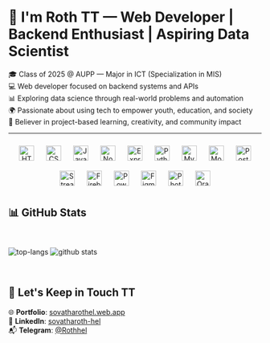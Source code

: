 # 👋 I'm Roth TT — Web Developer | Backend Enthusiast | Aspiring Data Scientist

🎓 Class of 2025 @ AUPP — Major in ICT (Specialization in MIS)  
💻 Web developer focused on backend systems and APIs  
📊 Exploring data science through real-world problems and automation  
🌍 Passionate about using tech to empower youth, education, and society  
🧪 Believer in project-based learning, creativity, and community impact  

---

<div align="center">
  <img style="margin: 10px" src="https://img.shields.io/badge/HTML5-E34F26?logo=html5&logoColor=white" alt="HTML5" height="30" />
  <img style="margin: 10px" src="https://img.shields.io/badge/CSS3-1572B6?logo=css3&logoColor=white" alt="CSS3" height="30" />
  <img style="margin: 10px" src="https://img.shields.io/badge/JavaScript-F7DF1E?logo=javascript&logoColor=black" alt="JavaScript" height="30" />
  <img style="margin: 10px" src="https://img.shields.io/badge/Node.js-339933?logo=node.js&logoColor=white" alt="Node.js" height="30" />
  <img style="margin: 10px" src="https://img.shields.io/badge/Express.js-000000?logo=express&logoColor=white" alt="Express.js" height="30" />
  <img style="margin: 10px" src="https://img.shields.io/badge/Python-3776AB?logo=python&logoColor=white" alt="Python" height="30" />
  <img style="margin: 10px" src="https://img.shields.io/badge/MySQL-4479A1?logo=mysql&logoColor=white" alt="MySQL" height="30" />
  <img style="margin: 10px" src="https://img.shields.io/badge/MongoDB-880000?logo=mongodb&logoColor=white" alt="MongoDB" height="30" />
  <img style="margin: 10px" src="https://img.shields.io/badge/PostgreSQL-336791?logo=postgresql&logoColor=white" alt="PostgreSQL" height="30" />
  <img style="margin: 10px" src="https://img.shields.io/badge/Streamlit-FF4B2B?logo=streamlit&logoColor=white" alt="Streamlit" height="30" /> 
  <img style="margin: 10px" src="https://img.shields.io/badge/Firebase-FFCA28?logo=firebase&logoColor=white" alt="Firebase" height="30" />  
  <img style="margin: 10px" src="https://img.shields.io/badge/PowerBI-F2C811?logo=powerbi&logoColor=black" alt="PowerBI" height="30" />
  <img style="margin: 10px" src="https://img.shields.io/badge/Figma-F24E1E?logo=figma&logoColor=white" alt="Figma" height="30" />
  <img style="margin: 10px" src="https://img.shields.io/badge/Photoshop-31A8FF?logo=adobephotoshop&logoColor=white" alt="Photoshop" height="30" />
  <img style="margin: 10px" src="https://img.shields.io/badge/Orange-F4791F?logo=orange&logoColor=white" alt="Orange" height="30" />
</div>


## 📊 GitHub Stats

<br/>

![top-langs](https://github-readme-stats.vercel.app/api/top-langs?username=Sovatharothh&show_icons=true&theme=radical)
![github stats](https://github-readme-stats.vercel.app/api?username=Sovatharothh&show_icons=true&theme=radical)

<br/>


## 🔗 Let's Keep in Touch TT

🌐 **Portfolio**: [sovatharothel.web.app](https://sovatharothel.web.app)  
💼 **LinkedIn**: [sovatharoth-hel](https://www.linkedin.com/in/sovatharoth-hel/)  
📬 **Telegram**: [@Rothhel](https://t.me/Rothhel)


